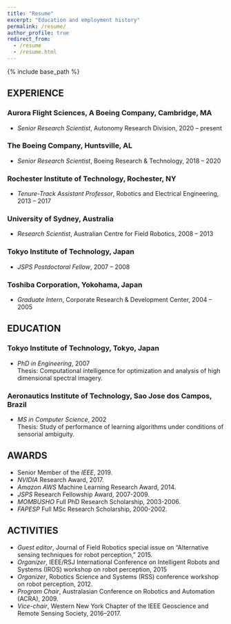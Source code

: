 ```yaml
---
title: "Resume"
excerpt: "Education and employment history"
permalink: /resume/
author_profile: true
redirect_from:
  - /resume
  - /resume.html
---
```


{% include base_path %}

## EXPERIENCE

### Aurora Flight Sciences, A Boeing Company, Cambridge, MA
* *Senior Research Scientist*, Autonomy Research Division, 2020 – present

### The Boeing Company, Huntsville, AL
* *Senior Research Scientist*, Boeing Research & Technology, 2018 – 2020

### Rochester Institute of Technology, Rochester, NY
* *Tenure-Track Assistant Professor*,  Robotics and Electrical Engineering, 2013 – 2017

### University of Sydney, Australia
* *Research Scientist*, Australian Centre for Field Robotics, 2008 – 2013

### Tokyo Institute of Technology, Japan
* *JSPS Postdoctoral Fellow*, 2007 – 2008

### Toshiba Corporation, Yokohama, Japan
* *Graduate Intern*, Corporate Research & Development Center, 2004 – 2005

## EDUCATION

### Tokyo Institute of Technology, Tokyo, Japan
* *PhD in Engineering*, 2007  
Thesis: Computational intelligence for optimization and analysis of high dimensional spectral imagery.  

### Aeronautics Institute of Technology, Sao Jose dos Campos, Brazil
* *MS in Computer Science*, 2002  
Thesis: Study of performance of learning algorithms under conditions of sensorial ambiguity.  


## AWARDS
* Senior Member of the *IEEE*, 2019. 
* *NVIDIA* Research Award, 2017. 
* *Amazon AWS* Machine Learning Research Award, 2014.  
* *JSPS* Research Fellowship Award, 2007-2009.
* *MOMBUSHO* Full PhD Research Scholarship, 2003-2006.
* *FAPESP* Full MSc Research Scholarship, 2000-2002.

## ACTIVITIES

* *Guest editor*, Journal of Field Robotics special issue on “Alternative sensing techniques for robot perception,” 2015.
* *Organizer*, IEEE/RSJ International Conference on Intelligent Robots and Systems (IROS) workshop on robot perception, 2015
* *Organizer*, Robotics Science and Systems (RSS) conference workshop on robot perception, 2012.
* *Program Chair*, Australasian Conference on Robotics and Automation (ACRA), 2009.
* *Vice-chair*, Western New York Chapter of the IEEE Geoscience and Remote Sensing Society, 2016–2017. 
